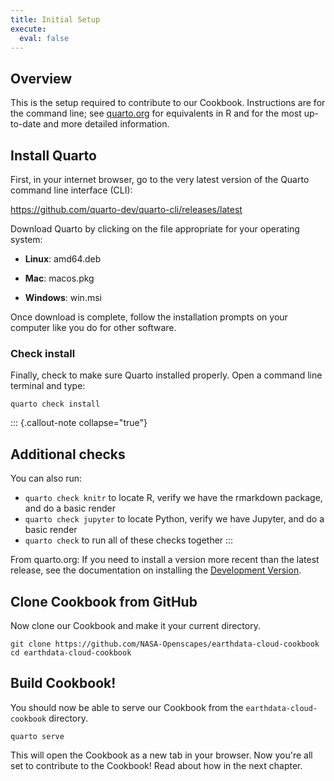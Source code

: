 ```yaml
---
title: Initial Setup
execute:
  eval: false
---
```


## Overview

This is the setup required to contribute to our Cookbook. Instructions are for the command line; see [quarto.org](https://quarto.org) for equivalents in R and for the most up-to-date and more detailed information.

## Install Quarto

First, in your internet browser, go to the very latest version of the Quarto command line interface (CLI):

<https://github.com/quarto-dev/quarto-cli/releases/latest>

Download Quarto by clicking on the file appropriate for your operating system:

-   **Linux**: amd64.deb

-   **Mac**: macos.pkg

-   **Windows**: win.msi

Once download is complete, follow the installation prompts on your computer like you do for other software.

### Check install

Finally, check to make sure Quarto installed properly. Open a command line terminal and type:

``` {.bash}
quarto check install 
```

::: {.callout-note collapse="true"}
## Additional checks

You can also run:

-   `quarto check knitr` to locate R, verify we have the rmarkdown package, and do a basic render
-   `quarto check jupyter` to locate Python, verify we have Jupyter, and do a basic render
-   `quarto check` to run all of these checks together
:::

From quarto.org: If you need to install a version more recent than the latest release, see the documentation on installing the [Development Version](https://quarto.org/docs/getting-started/installation.html#development-version).

## Clone Cookbook from GitHub

Now clone our Cookbook and make it your current directory.

``` {.bash}
git clone https://github.com/NASA-Openscapes/earthdata-cloud-cookbook 
cd earthdata-cloud-cookbook
```

<!---TODO: Offer GitHub setup instructions: writeup GitHub Clinic ---> 

## Build Cookbook!

You should now be able to serve our Cookbook from the `earthdata-cloud-cookbook` directory.

``` {.bash}
quarto serve
```

This will open the Cookbook as a new tab in your browser. Now you're all set to contribute to the Cookbook! Read about how in the next chapter.
